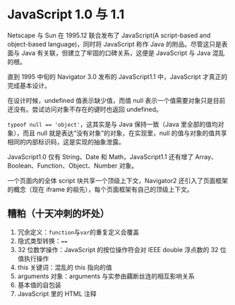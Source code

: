 # JavaScript 1.0 与 1.1

Netscape 与 Sun 在 1995.12 联合发布了 JavaScript(A script-based and object-based language)，同时将 JavaScript 称作 Java 的附品。尽管这只是表面与 Java 有关联，但建立了牢固的口碑关系，这便是 JavaScript 与 Java 混乱的根。

直到 1995 中旬的 Navigator 3.0 发布的 JavaScript1.1 中，JavaScript 才真正的完成基本设计。

在设计时候，undefined 值表示缺少值，而值 null 表示一个值需要对象只是目前还没有。尝试访问对象不存在的键时也返回 undefined。

`typeof null == 'object'`，这其实是与 Java 保持一致（Java 里全部的值均对象），而且 null 就是表达“没有对象”的对象，在实现里，null 的值与对象的值共享相同的内部标识码，这是实现的抽象泄露。

JavaScript1.0 仅有 String、Date 和 Math，JavaScript1.1 还有增了 Array、Boolean、Function、Object、Number 对象。

一个页面内的全体 script 块共享一个顶级上下文，Navigator2 还引入了页面框架的概念（现在 iframe 的祖先），每个页面框架有自己的顶级上下文。

## 糟粕（十天冲刺的坏处）

1. 冗余定义：`function`与`var`的重复定义会覆盖
2. 隐式类型转换：`==`
3. 32 位数学操作：JavaScript 的按位操作符会对 IEEE double 浮点数的 32 位值执行操作
4. this 关键词：混乱的 this 指向的值
5. arguments 对象：arguments 与实参由藕断丝连的相互影响关系
6. 基本值的自包装
7. JavaScript 里的 HTML 注释
